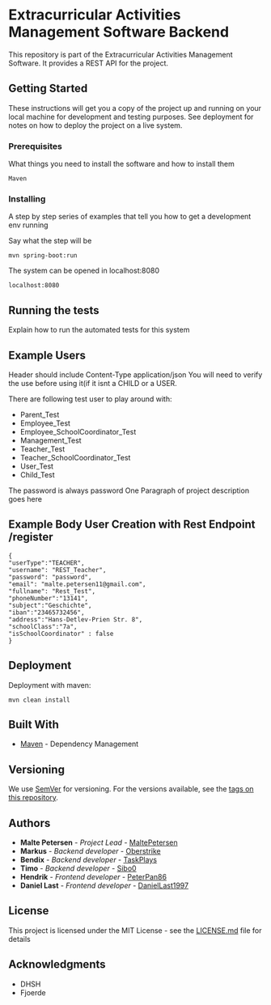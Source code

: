 # Extracurricular Activities Management Software Backend

This repository is part of the Extracurricular Activities Management Software.
It provides a REST API for the project.
## Getting Started

These instructions will get you a copy of the project up and running on your local machine for development and testing purposes. See deployment for notes on how to deploy the project on a live system.

### Prerequisites

What things you need to install the software and how to install them

```
Maven 
```

### Installing

A step by step series of examples that tell you how to get a development env running

Say what the step will be

```
mvn spring-boot:run
```

The system can be opened in localhost:8080
```
localhost:8080
```
## Running the tests

Explain how to run the automated tests for this system
## Example Users
Header should include Content-Type application/json 
You will need to verify the use before using it(if it isnt a CHILD or a USER.
 
There are following test user to play around with: 
 * Parent_Test 
 * Employee_Test 
 * Employee_SchoolCoordinator_Test 
 * Management_Test 
 * Teacher_Test 
 * Teacher_SchoolCoordinator_Test 
 * User_Test 
 * Child_Test
 
The password is always password
One Paragraph of project description goes here

## Example Body User Creation with Rest Endpoint /register

```
{
"userType":"TEACHER",
"username": "REST_Teacher",
"password": "password",
"email": "malte.petersen11@gmail.com",
"fullname": "Rest_Test",
"phoneNumber":"13141",
"subject":"Geschichte",
"iban":"23465732456",
"address":"Hans-Detlev-Prien Str. 8", 
"schoolClass":"7a",
"isSchoolCoordinator" : false
}
```

## Deployment

Deployment with maven: 
```
mvn clean install
```
## Built With

* [Maven](https://maven.apache.org/) - Dependency Management

## Versioning

We use [SemVer](http://semver.org/) for versioning. For the versions available, see the [tags on this repository](https://github.com/your/project/tags). 

## Authors
* **Malte Petersen** - *Project Lead* - [MaltePetersen](https://github.com/MaltePetersen)
* **Markus** - *Backend developer* - [Oberstrike](https://github.com/Oberstrike)
* **Bendix** - *Backend developer* - [TaskPlays](https://github.com/TaskPlays)
* **Timo** - *Backend developer* - [Sibo0](https://github.com/Sibo0)
* **Hendrik** - *Frontend developer* - [PeterPan86](https://github.com/PeterPan86)
* **Daniel Last** - *Frontend developer* - [DanielLast1997](https://github.com/DanielLast1997)

## License

This project is licensed under the MIT License - see the [LICENSE.md](LICENSE.md) file for details

## Acknowledgments

* DHSH
* Fjoerde

